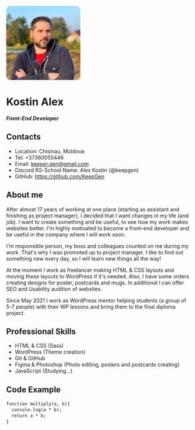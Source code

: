 ![Photo: Kostin Alex](images/photo.png)
# Kostin Alex
***Front-End Developer***

## Contacts
* Location: Chisinau, Moldova
* Tel: +37360055446
* Email: keeper.gen@gmail.com
* Discord RS-School Name: Alex Kostin (@keepgen)
* GitHub: https://github.com/KeepGen

## About me
After almost 17 years of working at one place (starting as assistant and finishing as project manager), I decided that I want changes in my life (and job). I want to create something and be useful, to see how my work makes websites better. I'm highly motivated to become a front-end developer and be useful in the company where I will work soon.

I'm responsible person, my boss and colleagues counted on me during my work. That's why I was promoted up to project manager. I like to find out something new every day, so I will learn new things all the way!

At the moment I work as freelancer making HTML & CSS layouts and moving these layouts to WordPress if it's needed. Also, I have some orders creating designs for poster, postcards and mugs. In additional I can offer SEO and Usability audition of websites.

Since May 2021 I work as WordPress mentor helping students (a group of 5-7 people) with their WP lessons and bring them to the final diploma project. 

## Professional Skills
* HTML & CSS (Sass)
* WordPress (Theme creation)
* Git & GitHub
* Figma & Photoshop (Photo editing, posters and postcards creating)
* JavaScript (Studying...)

## Code Example
```
function multiply(a, b){
  console.log(a * b);
  return a * b;
}
```